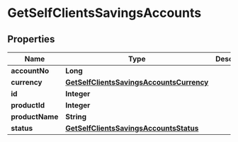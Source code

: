 

# GetSelfClientsSavingsAccounts


## Properties

| Name | Type | Description | Notes |
|------------ | ------------- | ------------- | -------------|
|**accountNo** | **Long** |  |  [optional] |
|**currency** | [**GetSelfClientsSavingsAccountsCurrency**](GetSelfClientsSavingsAccountsCurrency.md) |  |  [optional] |
|**id** | **Integer** |  |  [optional] |
|**productId** | **Integer** |  |  [optional] |
|**productName** | **String** |  |  [optional] |
|**status** | [**GetSelfClientsSavingsAccountsStatus**](GetSelfClientsSavingsAccountsStatus.md) |  |  [optional] |



